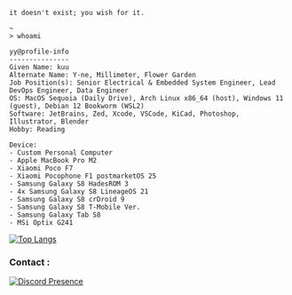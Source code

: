 <!---
<img src="./pict/mangabomb.png">

```
" Just like how everyone adored heroes in their childhood, I adored knowledge. "

" I don't know everything. I just know what I know. "
- Hanekawa Tsubasa

" Any application that can be written in JavaScript, will eventually be written in JavaScript "
- Jeff Atwood

" I don't usually respond during work hours, but I'd be happy to chat off the clock ~ "
- Topaz
```

--->

```
it doesn't exist; you wish for it.

~
> whoami

yy@profile-info
---------------
Given Name: kuu
Alternate Name: Y-ne, Millimeter, Flower Garden
Job Position(s): Senior Electrical & Embedded System Engineer, Lead DevOps Engineer, Data Engineer
OS: MacOS Sequoia (Daily Drive), Arch Linux x86_64 (host), Windows 11 (guest), Debian 12 Bookworm (WSL2)
Software: JetBrains, Zed, Xcode, VSCode, KiCad, Photoshop, Illustrator, Blender
Hobby: Reading
```

```
Device:
- Custom Personal Computer
- Apple MacBook Pro M2
- Xiaomi Poco F7 
- Xiaomi Pocophone F1 postmarketOS 25
- Samsung Galaxy S8 HadesROM 3
- 4x Samsung Galaxy S8 LineageOS 21
- Samsung Galaxy S8 crDroid 9
- Samsung Galaxy S8 T-Mobile Ver.
- Samsung Galaxy Tab S8
- MSi Optix G241
```

[![Top Langs](https://github-readme-stats.vercel.app/api/top-langs/?username=y-ne&layout=compact&langs_count=10&hide=jupyter%20notebook,ejs,html,css&hide_title=true)](https://github.com/anuraghazra/github-readme-stats)

<h3>Contact :</h3>

[![Discord Presence](https://lanyard.cnrad.dev/api/390488207294332942)](https://discord.com/users/390488207294332942)

